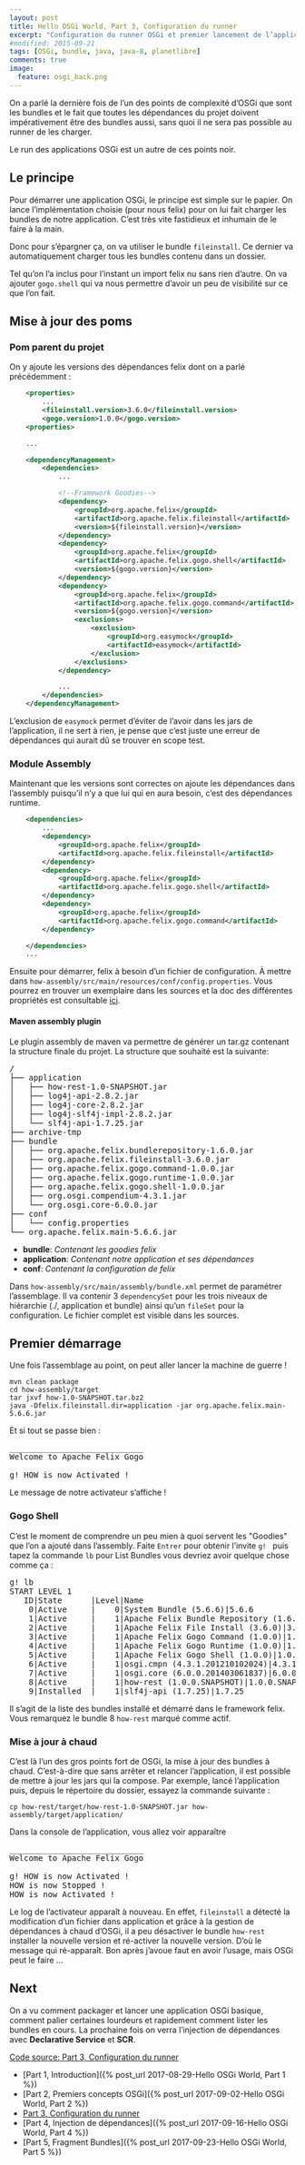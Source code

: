 ```yaml
---
layout: post
title: Hello OSGi World, Part 3, Configuration du runner
excerpt: "Configuration du runner OSGi et premier lancement de l’application"
#modified: 2015-09-21
tags: [OSGi, bundle, java, java-8, planetlibre]
comments: true
image:
  feature: osgi_back.png
---
```


On a parlé la dernière fois de l’un des points de complexité d’OSGi que sont les bundles et le fait que toutes les dépendances du projet doivent impérativement être des bundles aussi, sans quoi il ne sera pas possible au runner de les charger.

Le run des applications OSGi est un autre de ces points noir.

## Le principe

Pour démarrer une application OSGi, le principe est simple sur le papier. On lance l’implémentation choisie (pour nous felix) pour on lui fait charger les bundles de notre application. C’est très vite fastidieux et inhumain de le faire à la main.

Donc pour s’épargner ça, on va utiliser le bundle `fileinstall`. Ce dernier va automatiquement charger tous les bundles contenu dans un dossier.

Tel qu’on l’a inclus pour l’instant un import felix nu sans rien d’autre. On va ajouter `gogo.shell` qui va nous permettre d’avoir un peu de visibilité sur ce que l’on fait.

## Mise à jour des poms

### Pom parent du projet
On y ajoute les versions des dépendances felix dont on a parlé précédemment :

``` xml
    <properties>
        ...
        <fileinstall.version>3.6.0</fileinstall.version>
        <gogo.version>1.0.0</gogo.version>
    <properties>

    ...

    <dependencyManagement>
        <dependencies>
            ...

            <!--Framework Goodies-->
            <dependency>
                <groupId>org.apache.felix</groupId>
                <artifactId>org.apache.felix.fileinstall</artifactId>
                <version>${fileinstall.version}</version>
            </dependency>
            <dependency>
                <groupId>org.apache.felix</groupId>
                <artifactId>org.apache.felix.gogo.shell</artifactId>
                <version>${gogo.version}</version>
            </dependency>
            <dependency>
                <groupId>org.apache.felix</groupId>
                <artifactId>org.apache.felix.gogo.command</artifactId>
                <version>${gogo.version}</version>
                <exclusions>
                    <exclusion>
                        <groupId>org.easymock</groupId>
                        <artifactId>easymock</artifactId>
                    </exclusion>
                </exclusions>
            </dependency>

            ...
        </dependencies>
    </dependencyManagement>
```

L’exclusion de `easymock` permet d’éviter de l’avoir dans les jars de l’application, il ne sert à rien, je pense que c’est juste une erreur de dépendances qui aurait dû se trouver en scope test.

### Module Assembly
Maintenant que les versions sont correctes on ajoute les dépendances dans l’assembly puisqu’il n’y a que lui qui en aura besoin, c’est des dépendances runtime.

``` xml
    <dependencies>
        ...
        <dependency>
            <groupId>org.apache.felix</groupId>
            <artifactId>org.apache.felix.fileinstall</artifactId>
        </dependency>
        <dependency>
            <groupId>org.apache.felix</groupId>
            <artifactId>org.apache.felix.gogo.shell</artifactId>
        </dependency>
        <dependency>
            <groupId>org.apache.felix</groupId>
            <artifactId>org.apache.felix.gogo.command</artifactId>
        </dependency>

    </dependencies>
    ...
```

Ensuite pour démarrer, felix à besoin d’un fichier de configuration. À mettre dans `how-assembly/src/main/resources/conf/config.properties`. Vous pourrez en trouver un exemplaire dans les sources et la doc des différentes propriétés est consultable [ici][felix-config]. 

#### Maven assembly plugin

Le plugin assembly de maven va permettre de générer un tar.gz contenant la structure finale du projet. La structure que souhaité est la suivante:

<pre class="console">
/
├── application
│   ├── how-rest-1.0-SNAPSHOT.jar
│   ├── log4j-api-2.8.2.jar
│   ├── log4j-core-2.8.2.jar
│   ├── log4j-slf4j-impl-2.8.2.jar
│   └── slf4j-api-1.7.25.jar
├── archive-tmp
├── bundle
│   ├── org.apache.felix.bundlerepository-1.6.0.jar
│   ├── org.apache.felix.fileinstall-3.6.0.jar
│   ├── org.apache.felix.gogo.command-1.0.0.jar
│   ├── org.apache.felix.gogo.runtime-1.0.0.jar
│   ├── org.apache.felix.gogo.shell-1.0.0.jar
│   ├── org.osgi.compendium-4.3.1.jar
│   └── org.osgi.core-6.0.0.jar
├── conf
│   └── config.properties
└── org.apache.felix.main-5.6.6.jar
</pre>

* **bundle**: *Contenant les goodies felix*
* **application**: *Contenant notre application et ses dépendances*
* **conf**: *Contenant la configuration de felix*

Dans `how-assembly/src/main/assembly/bundle.xml` permet de paramétrer l’assemblage. Il va contenir 3 `dependencySet` pour les trois niveaux de hiérarchie (./, application et bundle) ainsi qu’un `fileSet` pour la configuration. Le fichier complet est visible dans les sources.

## Premier démarrage
Une fois l’assemblage au point, on peut aller lancer la machine de guerre !

``` shell
mvn clean package
cd how-assembly/target
tar jxvf how-1.0-SNAPSHOT.tar.bz2
java -Dfelix.fileinstall.dir=application -jar org.apache.felix.main-5.6.6.jar
```

Et si tout se passe bien :
<pre class="console">
____________________________
Welcome to Apache Felix Gogo

g! HOW is now Activated !
</pre>

Le message de notre activateur s’affiche !

### Gogo Shell
C’est le moment de comprendre un peu mien à quoi servent les "Goodies" que l’on a ajouté dans l’assembly. Faite `Entrer` pour obtenir l’invite `g! ` puis tapez la commande `lb` pour List Bundles vous devriez avoir quelque chose comme ça :

<pre class="console">
g! lb
START LEVEL 1
   ID|State      |Level|Name
    0|Active     |    0|System Bundle (5.6.6)|5.6.6
    1|Active     |    1|Apache Felix Bundle Repository (1.6.0)|1.6.0
    2|Active     |    1|Apache Felix File Install (3.6.0)|3.6.0
    3|Active     |    1|Apache Felix Gogo Command (1.0.0)|1.0.0
    4|Active     |    1|Apache Felix Gogo Runtime (1.0.0)|1.0.0
    5|Active     |    1|Apache Felix Gogo Shell (1.0.0)|1.0.0
    6|Active     |    1|osgi.cmpn (4.3.1.201210102024)|4.3.1.201210102024
    7|Active     |    1|osgi.core (6.0.0.201403061837)|6.0.0.201403061837
    8|Active     |    1|how-rest (1.0.0.SNAPSHOT)|1.0.0.SNAPSHOT
    9|Installed  |    1|slf4j-api (1.7.25)|1.7.25
</pre>

Il s’agit de la liste des bundles installé et démarré dans le framework felix. Vous remarquez le bundle 8 `how-rest` marqué comme actif.

### Mise à jour à chaud
C’est là l’un des gros points fort de OSGi, la mise à jour des bundles à chaud. C’est-à-dire que sans arrêter et relancer l’application, il est possible de mettre à jour les jars qui la compose. Par exemple, lancé l’application puis, depuis le répertoire du dossier, essayez la commande suivante :

``` shell
cp how-rest/target/how-rest-1.0-SNAPSHOT.jar how-assembly/target/application/
```

Dans la console de l’application, vous allez voir apparaître 
<pre class="console">
____________________________
Welcome to Apache Felix Gogo

g! HOW is now Activated !
HOW is now Stopped !
HOW is now Activated !
</pre>

Le log de l’activateur apparaît à nouveau. En effet, `fileinstall` a détecté la modification d’un fichier dans application et grâce à la gestion de dépendances à chaud d’OSGi, il a peu désactiver le bundle `how-rest` installer la nouvelle version et ré-activer la nouvelle version. D’où le message qui ré-apparaît. Bon après j’avoue faut en avoir l’usage, mais OSGi peut le faire ...

## Next
On a vu comment packager et lancer une application OSGi basique, comment palier certaines lourdeurs et rapidement comment lister les bundles en cours. La prochaine fois on verra l’injection de dépendances avec **Declarative Service** et **SCR**.

[Code source: Part 3, Configuration du runner](https://github.com/Marthym/hello-osgi-world/tree/3.0)

* [Part 1, Introduction]({% post_url 2017-08-29-Hello OSGi World, Part 1 %})
* [Part 2, Premiers concepts OSGi]({% post_url 2017-09-02-Hello OSGi World, Part 2 %})
* [Part 3, Configuration du runner]()
* [Part 4, Injection de dépendances]({% post_url 2017-09-16-Hello OSGi World, Part 4 %})
* [Part 5, Fragment Bundles]({% post_url 2017-09-23-Hello OSGi World, Part 5 %})

[felix-config]: https://felix.apache.org/documentation/subprojects/apache-felix-framework/apache-felix-framework-configuration-properties.html